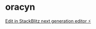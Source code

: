 # oracyn

[Edit in StackBlitz next generation editor ⚡️](https://stackblitz.com/~/github.com/yaramangazyu/oracyn)
